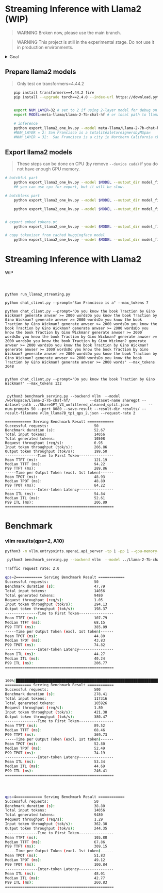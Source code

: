 # Streaming Inference with Llama2 (WIP)
> WARNING Broken now, please use the main branch.

> WARNING
This project is still in the experimental stage. Do not use it in production environments. 

<details>
<summary>Goal</summary>
The final goal is that, we want serve LLM mainly with TensorRT, but with no dependency on TensorRT-LLM or Triton server. We segment layers based on whether they can be batched with respect to the sequence length's dimension. The model is divided into two parts: batchful and batchless. Model parameters are (mainly) located in the batchful part, whereas the batchless part consists of positional encoding and parameter-free self-attention. After masking the batchless part, we perform a complete trace.

Traditional dynamic batching can be applied the batchful part. We isolate the batchless part as a separate custom sub-graph/(function in future) and implement it using a TensorRT plugin. This plugin does nothing but direct the batchless part to a dedicated TorchPipe server. The management and resource(e.g. kvcache) control operate entirely independently of TensorRT.

The computation for the batchless part could be implemented as a standalone CUDA kernel. However, for simplicity, we have chosen to trace and implement it using TensorRT. TensorRT may internally optimize computations by matching flash attention patterns. The verbose information from TensorRT indicates that it has identified and reassigned Myelin backends for Self-Attention nodes (i.e., /MatMul_1, /Softmax, /MatMul).
</details>

## Prepare llama2 models
> Only test on transformers=4.44.2
    
```bash
    pip install transformers==4.44.2 fire
    pip install --upgrade torch==2.4.0 --index-url https://download.pytorch.org/whl/cu118
    

    export NUM_LAYER=32 # set to 2 if using 2-layer model for debug on 12GB-GPU.
    export MODEL=meta-llama/Llama-2-7b-chat-hf # or local path to llama2 model

    # inference
    python export_llama2_one_kv.py --model meta-llama/Llama-2-7b-chat-hf --input "San Francisco is a" --test --num_layers $NUM_LAYER  --device cuda
    #NUM_LAYER = 2: San Francisco is a totalitéaletoreignersbyMSран
    #NUM_LAYER = 32:  San Francisco is a city in Northern California that is known
```

## Export llama2 models
> These steps can be done on CPU (by remove `--device cuda`) if you do not have enough GPU memory.

```bash
# batchful part
    python export_llama2_one_kv.py --model $MODEL --output_dir model_files/ --export batchful --num_layers $NUM_LAYER --device cuda
    ## you can use cpu for export, but it will be slow.

# batchless part
    python export_llama2_one_kv.py --model $MODEL --output_dir model_files/ --export prefill_batchless  

    python export_llama2_one_kv.py --model $MODEL --output_dir model_files/ --export decode_batchless  


# export embed_tokens.pt
    python export_llama2_one_kv.py --model $MODEL --output_dir model_files/ --export embed_tokens

# copy tokenizer from cached huggingface model
    python export_llama2_one_kv.py --model $MODEL --output_dir model_files/ --export tokenizer

```




# Streaming Inference with Llama2
WIP


```

 

python run_llama2_streaming.py 

python chat_client.py --prompt="San Francisco is a" --max_tokens 7

python chat_client.py --prompt="Do you know the book Traction by Gino Wickman? generate anwser >= 2000 wordsDo you know the book Traction by Gino Wickman? generate anwser >= 2000 wordsDo you know the book Traction by Gino Wickman? generate anwser >= 2000 wordsDo you know the book Traction by Gino Wickman? generate anwser >= 2000 wordsDo you know the book Traction by Gino Wickman? generate anwser >= 2000 wordsDo you know the book Traction by Gino Wickman? generate anwser >= 2000 wordsDo you know the book Traction by Gino Wickman? generate anwser >= 2000 wordsDo you know the book Traction by Gino Wickman? generate anwser >= 2000 wordsDo you know the book Traction by Gino Wickman? generate anwser >= 2000 wordsDo you know the book Traction by Gino Wickman? generate anwser >= 2000 wordsDo you know the book Traction by Gino Wickman? generate anwser >= 2000 words" --max_tokens 2048 


python chat_client.py --prompt="Do you know the book Traction by Gino Wickman?" --max_tokens 132  


 python3 benchmark_serving.py --backend vllm  --model /workspace/Llama-2-7b-chat-hf/         --dataset-name sharegpt --dataset-path ../ShareGPT_V3_unfiltered_cleaned_split.json         --num-prompts 50 --port 8080 --save-result --result-dir results/ --result-filename vllm_llama7B_tp1_qps_2.json --request-rate 2   
```

```
============ Serving Benchmark Result ============
Successful requests:                     50        
Benchmark duration (s):                  52.67     
Total input tokens:                      14056     
Total generated tokens:                  10508     
Request throughput (req/s):              0.95      
Input token throughput (tok/s):          266.86    
Output token throughput (tok/s):         199.50    
---------------Time to First Token----------------
Mean TTFT (ms):                          121.19    
Median TTFT (ms):                        94.22     
P99 TTFT (ms):                           289.86    
-----Time per Output Token (excl. 1st token)------
Mean TPOT (ms):                          48.93     
Median TPOT (ms):                        48.89     
P99 TPOT (ms):                           84.22     
---------------Inter-token Latency----------------
Mean ITL (ms):                           54.84     
Median ITL (ms):                         52.61     
P99 ITL (ms):                            206.89    
==================================================
```



# Benchmark



### vllm results(qps=2, A10)

```bash
python3 -m vllm.entrypoints.openai.api_server -tp 1 -pp 1 --gpu-memory-utilization 0.95         --model ../Llama-2-7b-chat-hf/ --port 8000 --disable-log-stats --disable-log-requests 

 python3 benchmark_serving.py --backend vllm  --model ../Llama-2-7b-chat-hf/         --dataset-name sharegpt --dataset-path ../ShareGPT_V3_unfiltered_cleaned_split.json         --num-prompts 500 --port 8000 --save-result --result-dir results/ --result-filename vllm_llama7B_tp1_qps_2.json --request-rate 2   
```


```bash
Traffic request rate: 2.0

qps=2============ Serving Benchmark Result ============
Successful requests:                     50        
Benchmark duration (s):                  47.79     
Total input tokens:                      14056     
Total generated tokens:                  9480      
Request throughput (req/s):              1.05      
Input token throughput (tok/s):          294.13    
Output token throughput (tok/s):         198.37    
---------------Time to First Token----------------
Mean TTFT (ms):                          107.79    
Median TTFT (ms):                        68.15     
P99 TTFT (ms):                           385.09    
-----Time per Output Token (excl. 1st token)------
Mean TPOT (ms):                          44.80     
Median TPOT (ms):                        43.83     
P99 TPOT (ms):                           74.82     
---------------Inter-token Latency----------------
Mean ITL (ms):                           44.27     
Median ITL (ms):                         40.24     
P99 ITL (ms):                            206.77    
==================================================


100%|████████████████████████████████████████████████████████████████████████████████████████████████████████████████████████████████████████████████████████████████████████████████████████████████████| 500/500 [04:38<00:00,  1.80it/s]
============ Serving Benchmark Result ============
Successful requests:                     500       
Benchmark duration (s):                  278.41    
Total input tokens:                      117316    
Total generated tokens:                  105926    
Request throughput (req/s):              1.80      
Input token throughput (tok/s):          421.38    
Output token throughput (tok/s):         380.47    
---------------Time to First Token----------------
Mean TTFT (ms):                          89.52     
Median TTFT (ms):                        68.46     
P99 TTFT (ms):                           369.73    
-----Time per Output Token (excl. 1st token)------
Mean TPOT (ms):                          52.80     
Median TPOT (ms):                        52.49     
P99 TPOT (ms):                           74.19     
---------------Inter-token Latency----------------
Mean ITL (ms):                           53.34     
Median ITL (ms):                         44.69     
P99 ITL (ms):                            246.41    
==================================================




qps=4============ Serving Benchmark Result ============
Successful requests:                     50        
Benchmark duration (s):                  38.80     
Total input tokens:                      14056     
Total generated tokens:                  9480      
Request throughput (req/s):              1.29      
Input token throughput (tok/s):          362.30    
Output token throughput (tok/s):         244.35    
---------------Time to First Token----------------
Mean TTFT (ms):                          105.80    
Median TTFT (ms):                        67.86     
P99 TTFT (ms):                           309.15    
-----Time per Output Token (excl. 1st token)------
Mean TPOT (ms):                          51.83     
Median TPOT (ms):                        49.12     
P99 TPOT (ms):                           100.84    
---------------Inter-token Latency----------------
Mean ITL (ms):                           48.01     
Median ITL (ms):                         42.77     
P99 ITL (ms):                            260.83    
==================================================
```



